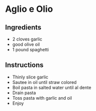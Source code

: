 # Aglio e Olio

## Ingredients

- 2 cloves garlic
- good olive oil
- 1 pound spaghetti

## Instructions
- Thinly slice garlic
- Sautee in oil until straw colored
- Boil pasta in salted water until al dente
- Drain pasta
- Toss pasta with garlic and oil
- Enjoy 
